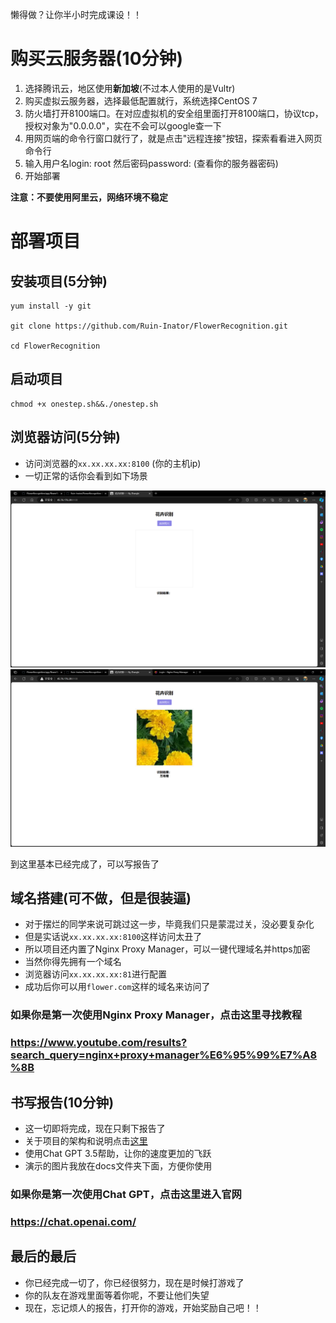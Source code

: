 懒得做？让你半小时完成课设！！

# 购买云服务器(10分钟)

1. 选择腾讯云，地区使用**新加坡**(不过本人使用的是Vultr)
2. 购买虚拟云服务器，选择最低配置就行，系统选择CentOS 7
3. 防火墙打开8100端口。在对应虚拟机的安全组里面打开8100端口，协议tcp，授权对象为"0.0.0.0"，实在不会可以google查一下
4. 用网页端的命令行窗口就行了，就是点击"远程连接"按钮，探索看看进入网页命令行
5. 输入用户名login: root 然后密码password: (查看你的服务器密码)
6. 开始部署

**注意：不要使用阿里云，网络环境不稳定**

# 部署项目

## 安装项目(5分钟)
```
yum install -y git 

git clone https://github.com/Ruin-Inator/FlowerRecognition.git 

cd FlowerRecognition
```

## 启动项目
```
chmod +x onestep.sh&&./onestep.sh
```

## 浏览器访问(5分钟)

- 访问浏览器的```xx.xx.xx.xx:8100``` (你的主机ip)
- 一切正常的话你会看到如下场景

![](./imgs/msedge_rMOQy8nGcl.png)
![](./imgs/msedge_piWzsIasMa.png)

到这里基本已经完成了，可以写报告了


## 域名搭建(可不做，但是很装逼)

- 对于摆烂的同学来说可跳过这一步，毕竟我们只是蒙混过关，没必要复杂化
- 但是实话说```xx.xx.xx.xx:8100```这样访问太丑了
- 所以项目还内置了Nginx Proxy Manager，可以一键代理域名并https加密
- 当然你得先拥有一个域名
- 浏览器访问```xx.xx.xx.xx:81```进行配置
- 成功后你可以用```flower.com```这样的域名来访问了

### 如果你是第一次使用Nginx Proxy Manager，点击这里寻找教程
### https://www.youtube.com/results?search_query=nginx+proxy+manager%E6%95%99%E7%A8%8B

## 书写报告(10分钟)
- 这一切即将完成，现在只剩下报告了
- 关于项目的架构和说明点击[这里](./docs/project.md)
- 使用Chat GPT 3.5帮助，让你的速度更加的飞跃
- 演示的图片我放在docs文件夹下面，方便你使用

### 如果你是第一次使用Chat GPT，点击这里进入官网
### https://chat.openai.com/

## 最后的最后
- 你已经完成一切了，你已经很努力，现在是时候打游戏了
- 你的队友在游戏里面等着你呢，不要让他们失望
- 现在，忘记烦人的报告，打开你的游戏，开始奖励自己吧！！
